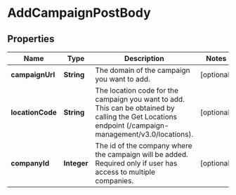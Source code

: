 # AddCampaignPostBody

## Properties
Name | Type | Description | Notes
------------ | ------------- | ------------- | -------------
**campaignUrl** | **String** | The domain of the campaign you want to add. |  [optional]
**locationCode** | **String** | The location code for the campaign you want to add. This can be obtained by calling the Get Locations endpoint (/campaign-management/v3.0/locations). |  [optional]
**companyId** | **Integer** | The id of the company where the campaign will be added. Required only if user has access to multiple companies. |  [optional]
